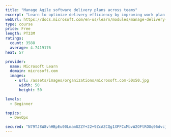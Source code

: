 ```yaml
---
title: "Manage Agile software delivery plans across teams"
excerpt: "Learn to optimize delivery efficiency by improving work plan visibility across teams."
webUrl: https://docs.microsoft.com/en-us/learn/modules/manage-delivery-plans/
type: course
price: Free
length: PT33M
ratings:
  count: 3588
  average: 4.7419176
heat: 57

provider:
  name: Microsoft Learn
  domain: microsoft.com
  images:
    - url: /assets/images/organizations/microsoft.com-50x50.jpg
      width: 50
      height: 50

levels:
  - Beginner

topics:
  - DevOps

secured: "N79TJ8W8vhHBpEu00LmamUZZY+22+9ZcAZCQg1XPFCxMbvW2OFtROUq06dvcjqZlygUdOsC6rbgAWsjP26Xie8FObJ30bwvoFoAjy7OgPWKV9MdE1/JoCkXdU1Irn8yWCi0GrZjbEOYzFQw+u48HlyxiJQZpBfqFPEvws386BK/1ubMq7IuIzj8JSyfvnLkSEukeNn7C8wVDa/UBtZs5nIM6eKgbBLsVuuwn41AZjqX0uC4Ix1qBsokT7G915eJgck38DLhDJxZACxGzoX+O881vORrr5hcDmLLY3WvCy2PMzd5UFZLxnwgMAMcbQcs1ZSQy0K+D8rz+2jeK7320OUqTZ26F5sYiwkC+2spPDS1qvZHHe3frySyZS+Bs9wQX4hddWFjBRT/XjL70wKFBLaGSqB/+JeMb26BDfPQw9XA=;+meRuQjJedqvbiPdD82QPg=="
---
```


